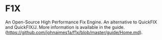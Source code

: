 F1X
===

An Open-Source High Performance Fix Engine. An alternative to QuickFIX and QuickFIX/J. More information is available in the guide. (https://github.com/johnaimes1a/f1x/blob/master/guide/Home.md).
